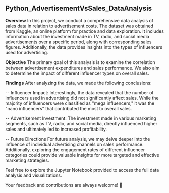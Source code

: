 ## Python_AdvertisementVsSales_DataAnalysis  
**Overview**
In this project, we conduct a comprehensive data analysis of sales data in relation to advertisement costs. The dataset was obtained from Kaggle, an online platform for practice and data exploration. It includes information about the investment made in TV, radio, and social media advertisements over a specific period, along with corresponding sales figures. Additionally, the data provides insights into the types of influencers used for advertising.

**Objective**
The primary goal of this analysis is to examine the correlation between advertisement expenditures and sales performance. We also aim to determine the impact of different influencer types on overall sales.

**Findings**
After analyzing the data, we made the following conclusions:

-- Influencer Impact: Interestingly, the data revealed that the number of influencers used in advertising did not significantly affect sales. While the majority of influencers were classified as "mega influencers," it was the "nano influencers" that contributed the most to overall sales.  

-- Advertisement Investment: The investment made in various marketing segments, such as TV, radio, and social media, directly influenced higher sales and ultimately led to increased profitability.  

-- Future Directions
For future analysis, we may delve deeper into the influence of individual advertising channels on sales performance. Additionally, exploring the engagement rates of different influencer categories could provide valuable insights for more targeted and effective marketing strategies.  

Feel free to explore the Jupyter Notebook provided to access the full data analysis and visualizations.

Your feedback and contributions are always welcome! :rocket:
